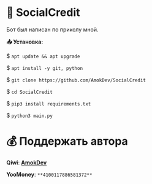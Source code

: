 # 🤖 SocialCredit
Бот был написан по приколу мной.

**📥 Установка:**

$ ```apt update && apt upgrade```

$ ```apt install -y git, python```

$ ```git clone https://github.com/AmokDev/SocialCredit```

$ ```cd SocialCredit```

$ ```pip3 install requirements.txt```

$ ```python3 main.py```

# 💰 Поддержать автора

**Qiwi**: **[AmokDev](https://qiwi.com/n/AmokDev)**

**YooMoney**: ```**4100117886581372**```
